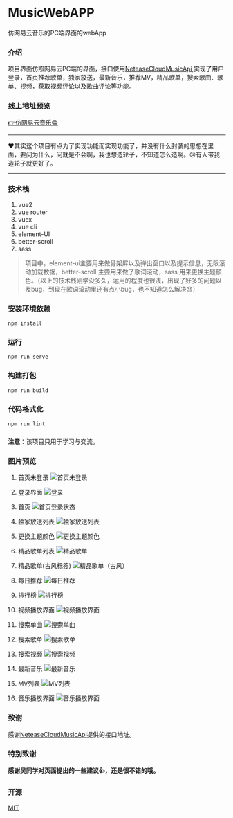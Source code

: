 # MusicWebAPP
仿网易云音乐的PC端界面的webApp

### 介绍
项目界面仿照网易云PC端的界面，接口使用[NeteaseCloudMusicApi](https://github.com/Binaryify/NeteaseCloudMusicApi),实现了用户登录，首页推荐歌单，独家放送，最新音乐，推荐MV，精品歌单，搜索歌曲、歌单、视频，获取视频评论以及歌曲评论等功能。

### 线上地址预览
[👉仿网易云音乐😁](https://music.liyabai.top/)

***
❤其实这个项目有点为了实现功能而实现功能了，并没有什么封装的思想在里面，要问为什么，问就是不会啊，我也想造轮子，不知道怎么造啊。😢有人带我造轮子就更好了。
***

### 技术栈
1. vue2
2. vue router
3. vuex
4. vue cli
5. element-UI
6. better-scroll
7. sass
>项目中，element-ui主要用来做骨架屏以及弹出窗口以及提示信息，无限滚动加载数据，better-scroll 主要用来做了歌词滚动，sass 用来更换主题颜色。（以上的技术栈刚学没多久，运用的程度也很浅，出现了好多的问题以及bug，到现在歌词滚动里还有点小bug，也不知道怎么解决😓）

### 安装环境依赖
```
npm install
```

### 运行
```
npm run serve
```

### 构建打包
```
npm run build
```

### 代码格式化
```
npm run lint
```

### 
**注意**：该项目只用于学习与交流。

### 图片预览
1. 首页未登录
![首页未登录](./src/static/首页未登录.png)

2. 登录界面
![登录](./src/static/登录.png)

3. 首页
![首页登录状态](./src/static/首页.png)

4. 独家放送列表
![独家放送列表](./src/static/独家放送列表.png)

5. 更换主题颜色
![更换主题颜色](./src/static/更换主题颜色.png)

6. 精品歌单列表
![精品歌单](./src/static/精品歌单列表.png)

7. 精品歌单(古风标签)
![精品歌单（古风）](./src/static/精品歌单（古风标签）.png)

8. 每日推荐
![每日推荐](./src/static/每日推荐(登录后可进入).png)

9. 排行榜
![排行榜](./src/static/排行榜.png)

10. 视频播放界面
![视频播放界面](./src/static/视频播放界面.png)

11. 搜索单曲
![搜索单曲](./src/static/搜索单曲.png)

12. 搜索歌单
![搜索歌单](./src/static/搜索歌单.png)

13. 搜索视频
![搜索视频](./src/static/搜索视频.png)

14. 最新音乐
![最新音乐](./src/static/最新音乐.png)

15. MV列表
![MV列表](./src/static/MV列表.png)

16. 音乐播放界面
![音乐播放界面](./src/static/音乐播放界面.png)

### 致谢
感谢[NeteaseCloudMusicApi](https://github.com/Binaryify/NeteaseCloudMusicApi)提供的接口地址。  

### 特别致谢
**感谢吴同学对页面提出的一些建议👍，还是很不错的哦。**

### 开源
[MIT](./LICENSE)
